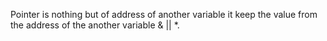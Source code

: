 Pointer is nothing but of address of another variable it keep the value from the address of the another variable & || *.